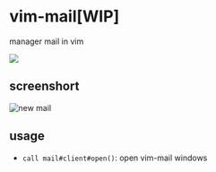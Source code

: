 # vim-mail[WIP]

manager mail in vim

[![](https://spacevim.org/img/build-with-SpaceVim.svg)](https://spacevim.org)

## screenshort

![new mail](https://user-images.githubusercontent.com/13142418/30249663-25e67180-9673-11e7-857b-755ca1aa689a.png)

## usage

- `call mail#client#open()`: open vim-mail windows
